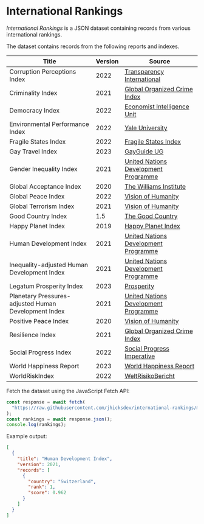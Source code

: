 # International Rankings

_International Rankings_ is a JSON dataset containing records from various international rankings.

The dataset contains records from the following reports and indexes.

| Title                                                | Version | Source                                                                                                                                    |
| ---------------------------------------------------- | ------- | ----------------------------------------------------------------------------------------------------------------------------------------- |
| Corruption Perceptions Index                         | 2022    | [Transparency International](https://www.transparency.org/en/cpi/2022)                                                                    |
| Criminality Index                                    | 2021    | [Global Organized Crime Index](https://ocindex.net/)                                                                                      |
| Democracy Index                                      | 2022    | [Economist Intelligence Unit](https://www.eiu.com/n/campaigns/democracy-index-2022/)                                                      |
| Environmental Performance Index                      | 2022    | [Yale University](https://epi.yale.edu/)                                                                                                  |
| Fragile States Index                                 | 2022    | [Fragile States Index](https://fragilestatesindex.org/)                                                                                   |
| Gay Travel Index                                     | 2023    | [GayGuide UG](https://spartacus.gayguide.travel/blog/spartacus-gay-travel-index/)                                                         |
| Gender Inequality Index                              | 2021    | [United Nations Development Programme](https://hdr.undp.org/data-center/thematic-composite-indices/gender-inequality-index#/indicies/GII) |
| Global Acceptance Index                              | 2020    | [The Williams Institute](https://williamsinstitute.law.ucla.edu/projects/gai/)                                                            |
| Global Peace Index                                   | 2022    | [Vision of Humanity](https://www.visionofhumanity.org/maps/#/)                                                                            |
| Global Terrorism Index                               | 2021    | [Vision of Humanity](https://www.visionofhumanity.org/maps/global-terrorism-index/#/)                                                     |
| Good Country Index                                   | 1.5     | [The Good Country](https://index.goodcountry.org/)                                                                                        |
| Happy Planet Index                                   | 2019    | [Happy Planet Index](https://happyplanetindex.org/hpi/)                                                                                   |
| Human Development Index                              | 2021    | [United Nations Development Programme](https://hdr.undp.org/data-center/human-development-index#/indicies/HDI)                            |
| Inequality-adjusted Human Development Index          | 2021    | [United Nations Development Programme](https://hdr.undp.org/inequality-adjusted-human-development-index#/indicies/IHDI)                   |
| Legatum Prosperity Index                             | 2023    | [Prosperity](https://www.prosperity.com/)                                                                                                 |
| Planetary Pressures-adjusted Human Development Index | 2021    | [United Nations Development Programme](https://hdr.undp.org/planetary-pressures-adjusted-human-development-index#/indicies/PHDI)          |
| Positive Peace Index                                 | 2020    | [Vision of Humanity](https://www.visionofhumanity.org/maps/positive-peace-index/#/)                                                       |
| Resilience Index                                     | 2021    | [Global Organized Crime Index](https://ocindex.net/)                                                                                      |
| Social Progress Index                                | 2022    | [Social Progress Imperative](https://www.socialprogress.org/)                                                                             |
| World Happiness Report                               | 2023    | [World Happiness Report](https://worldhappiness.report/)                                                                                  |
| WorldRiskIndex                                       | 2022    | [WeltRisikoBericht](https://weltrisikobericht.de/weltrisikobericht-2022-e/)                                                               |

Fetch the dataset using the JavaScript Fetch API:

```javascript
const response = await fetch(
  "https://raw.githubusercontent.com/jhicksdev/international-rankings/main/rankings.min.json"
);
const rankings = await response.json();
console.log(rankings);
```

Example output:

```json
[
  {
    "title": "Human Development Index",
    "version": 2021,
    "records": [
      {
        "country": "Switzerland",
        "rank": 1,
        "score": 0.962
      }
    ]
  }
]
```
